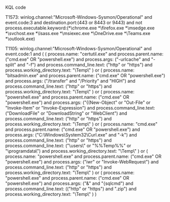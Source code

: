 KQL code

T1573:
    winlog.channel:"Microsoft-Windows-Sysmon/Operational" and event.code:3 and destination.port:(443 or 8443 or 9443) and not process.executable.keyword:(*\\chrome.exe *\\firefox.exe *\\msedge.exe *\\svchost.exe *\\lsass.exe *\\msiexec.exe *\\OneDrive.exe *\\Teams.exe *\\outlook.exe)

T1105:
    winlog.channel:"Microsoft-Windows-Sysmon/Operational" and event.code:1 and (
        (
            process.name: "certutil.exe"
            and process.parent.name: ("cmd.exe" OR "powershell.exe")
            and process.args: ("-urlcache" and "-split" and "-f")
            and process.command_line.text: ("http" or "https")
            and process.working_directory.text: "\\Temp\\"
        )
        or
        (
            process.name: "bitsadmin.exe"
            and process.parent.name: ("cmd.exe" OR "powershell.exe")
            and process.args: ("/transfer" and "/Priority" and "HIGH")
            and process.command_line.text: ("http" or "https")
            and process.working_directory.text: "\\Temp\\"
        )
        or
        (
            process.name: "powershell.exe"
            and process.parent.name: ("cmd.exe" OR "powershell.exe")
            and process.args: ("{(New-Object" or "Out-File" or "Invoke-Item" or "Invoke-Expression")
            and process.command_line.text: ("DownloadFile" or "DownloadString" or "WebClient")
            and process.command_line.text: ("http" or "https")
            and process.working_directory.text: "\\Temp\\"
        )
        or
        (
            process.name: "cmd.exe"
            and process.parent.name: ("cmd.exe" OR "powershell.exe")
            and process.args: ("C:\\Windows\\System32\\Curl.exe" and "-k")
            and process.command_line.text: ("http" or "https")
            and process.command_line.text: ("\\users\\" or "%%Temp%%" or "\\programdata\\")
            and process.working_directory.text: "\\Temp\\"
        )
        or
        (
            process.name: "powershell.exe"
            and process.parent.name: ("cmd.exe" OR "powershell.exe")
            and process.args: ("iwr" or "Invoke-WebRequest")
            and process.command_line.text: ("http" or "https")
            and process.working_directory.text: "\\Temp\\"
        )
        or
        (
            process.name: "powershell.exe"
            and process.parent.name: ("cmd.exe" OR "powershell.exe")
            and process.args: ("&" and "{sqlcmd")
            and process.command_line.text: (("http" or "https") and ".zip")
            and process.working_directory.text: "\\Temp\\"
        )
    )